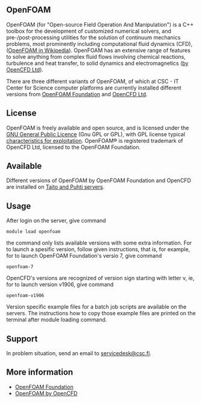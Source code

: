 ## OpenFOAM

OpenFOAM (for "Open-source Field Operation And Manipulation") is a C++ toolbox for the development of customized numerical solvers, and pre-/post-processing utilities for the solution of continuum mechanics problems, most prominently including computational fluid dynamics (CFD), ([OpenFOAM in Wikipedia](https://en.wikipedia.org/wiki/OpenFOAM)). OpenFOAM has an extensive range of features to solve anything from complex fluid flows involving chemical reactions, turbulence and heat transfer, to solid dynamics and electromagnetics ([by OpenCFD Ltd](https://www.esi-group.com/engineering-services/consulting-services/openfoam/what-openfoam)).

There are three different variants of OpenFOAM, of which at CSC - IT Center for Science computer platforms are  currently installed different versions from [OpenFOAM Foundation](https://cfd.direct/) and [OpenCFD Ltd](https://www.openfoam.com). 

## License

OpenFOAM is freely available and open source, and is licensed under the [GNU General Public Licence](https://www.gnu.org/licenses/gpl-3.0.en.html) (Gnu GPL or GPL), with GPL license typical [characteristics for exploitation](https://openfoam.org/licence/). OpenFOAM® is registered trademark of OpenCFD Ltd, licensed to the OpenFOAM Foundation. 

## Available

Different versions of OpenFOAM by OpenFOAM Foundation and OpenCFD are installed on [Taito and Puhti servers](https://research.csc.fi/csc-s-servers).

## Usage

After login on the server, give command

    module load openfoam

the command only lists available versions with some extra information.  For to launch a spesific version, follow given instructions, that is, for example, for to launch OpenFOAM Foundation's versio 7, give command

    openfoam-7

OpenCFD's versions are recognized of version sign starting with letter v, ie, for to launch version v1906, give command

    openfoam-v1906

Version specific example files for a batch job scripts are available on the servers.  The instructions how to copy those example files are printed on the terminal after module loading command. 

## Support

In problem situation, send an email to servicedesk@csc.fi.

## More information

* [OpenFOAM Foundation](https://openfoam.org/)
* [OpenFOAM by OpenCFD](https://www.openfoam.com/)


